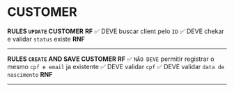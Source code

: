 # CUSTOMER

**RULES `UPDATE` CUSTOMER**
**RF**
✅ DEVE buscar client pelo `ID`
✅ DEVE chekar e validar `status` existe
**RNF**

---

**RULES `CREATE` AND SAVE CUSTOMER**
**RF**
✅ `NÃO DEVE` permitir registrar o mesmo `cpf e email` ja existente
✅ DEVE validar `cpf`
✅ DEVE validar `data de nascimento`
**RNF**

---
